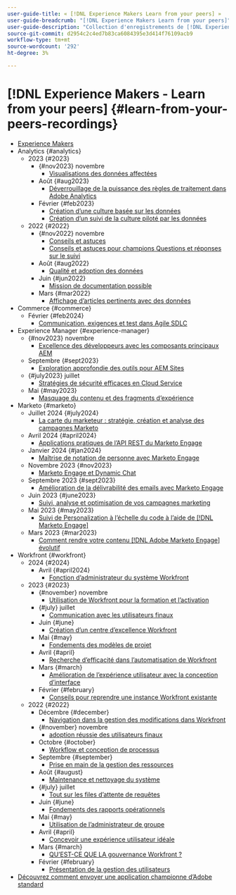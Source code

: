```yaml
---
user-guide-title: « [!DNL Experience Makers Learn from your peers] »
user-guide-breadcrumb: "[!DNL Experience Makers Learn from your peers]"
user-guide-description: "Collection d'enregistrements de [!DNL Experience Makers Learn from your peers]"
source-git-commit: d2954c2c4ed7b83ca6084395e3d414f76109acb9
workflow-type: tm+mt
source-wordcount: '292'
ht-degree: 3%

---
```



# [!DNL Experience Makers - Learn from your peers] {#learn-from-your-peers-recordings}

+ [Experience Makers](overview.md)
+ Analytics {#analytics}
   + 2023 {#2023}
      + {#nov2023} novembre
         + [Visualisations des données affectées](analytics/nov2023/impactful-data-visualizations.md)
      + Août {#aug2023}
         + [Déverrouillage de la puissance des règles de traitement dans Adobe Analytics](analytics/aug2023/processing-rules.md)
      + Février {#feb2023}
         + [Création d’une culture basée sur les données](analytics/feb2023/data-driven-culture.md)
         + [Création d’un suivi de la culture piloté par les données](analytics/feb2023/data-driven-culture-q-and-a.md)
   + 2022 {#2022}
      + {#nov2022} novembre
         + [Conseils et astuces](analytics/nov2022/tips-and-tricks.md)
         + [Conseils et astuces pour champions Questions et réponses sur le suivi](analytics/nov2022/tips-and-tricks-q-and-a.md)
      + Août {#aug2022}
         + [Qualité et adoption des données](analytics/aug2022/data-quality.md)
      + Juin {#jun2022}
         + [Mission de documentation possible](analytics/june2022/mission-possible.md)
      + Mars {#mar2022}
         + [Affichage d’articles pertinents avec des données](analytics/mar2022/stories-with-data.md)
+ Commerce {#commerce}
   + Février {#feb2024}
      + [Communication, exigences et test dans Agile SDLC](commerce/2024/agile-sdlc.md)
+ Experience Manager {#experience-manager}
   + {#nov2023} novembre
      + [Excellence des développeurs avec les composants principaux AEM](experience-manager/nov2023/core-components.md)
   + Septembre {#sept2023}
      + [Exploration approfondie des outils pour AEM Sites](experience-manager/sept2023/aem-sites-tools.md)
   + {#july2023} juillet
      + [Stratégies de sécurité efficaces en Cloud Service](experience-manager/july2023/effective-security-strategies-in-cloud-service.md)
   + Mai {#may2023}
      + [Masquage du contenu et des fragments d’expérience](experience-manager/may2023/mastering-content-and-experience-fragments.md)
+ Marketo {#marketo}
   + Juillet 2024 {#july2024}
      + [La carte du marketeur : stratégie, création et analyse des campagnes Marketo](marketo/july2024/marketers-map-marketo-campaigns.md)
   + Avril 2024 {#april2024}
      + [Applications pratiques de l’API REST du Marketo Engage](marketo/april2024/practical-applications-of-marketo-engage-rest-api.md)
   + Janvier 2024 {#jan2024}
      + [Maîtrise de notation de personne avec Marketo Engage](marketo/jan2024/person-scoring-mastery.md)
   + Novembre 2023 {#nov2023}
      + [Marketo Engage et Dynamic Chat](marketo/nov2023/dynamic-chat.md)
   + Septembre 2023 {#sept2023}
      + [Amélioration de la délivrabilité des emails avec Marketo Engage](marketo/sept2023/email-deliverability.md)
   + Juin 2023 {#june2023}
      + [Suivi, analyse et optimisation de vos campagnes marketing](marketo/june2023/marketing-campaigns.md)
   + Mai 2023 {#may2023}
      + [Suivi de Personalization à l’échelle du code à l’aide de [!DNL Marketo Engage]](marketo/may2023/personalization-at-scale.md)
   + Mars 2023 {#mar2023}
      + [Comment rendre votre contenu  [!DNL Adobe Marketo Engage] évolutif](marketo/mar2023/templates-tokens-teamwork.md)
+ Workfront {#workfront}
   + 2024 {#2024}
      + Avril {#april2024}
         + [Fonction d’administrateur du système Workfront](workfront/2024/04/staffing-your-workfront-system-admin-practice.md)
   + 2023 {#2023}
      + {#november} novembre
         + [Utilisation de Workfront pour la formation et l’activation](workfront/2023/11/using-workfront-for-training-and-enablement.md)
      + {#july} juillet
         + [Communication avec les utilisateurs finaux](workfront/2023/07/communicating-with-end-users.md)
      + Juin {#june}
         + [Création d’un centre d’excellence Workfront](workfront/2023/06/establishing-a-workfront-center-of-excellence.md)
      + Mai {#may}
         + [Fondements des modèles de projet](workfront/2023/05/foundations-of-project-templates.md)
      + Avril {#april}
         + [Recherche d’efficacité dans l’automatisation de Workfront](workfront/2023/04/finding-efficiencies-in-workfront-automation.md)
      + Mars {#march}
         + [Amélioration de l’expérience utilisateur avec la conception d’interface](workfront/2023/03/improving-user-experience-with-interface-design.md)
      + Février {#february}
         + [Conseils pour reprendre une instance Workfront existante](workfront/2023/02/tips-for-taking-over-an-existing-workfront-instance.md)
   + 2022 {#2022}
      + Décembre {#december}
         + [Navigation dans la gestion des modifications dans Workfront](workfront/2022/12/navigating-change-management.md)
      + {#november} novembre
         + [adoption réussie des utilisateurs finaux](workfront/2022/11/successful-end-user-adoption.md)
      + Octobre {#october}
         + [Workflow et conception de processus](workfront/2022/10/workflow-and-process-design.md)
      + Septembre {#september}
         + [Prise en main de la gestion des ressources](workfront/2022/09/getting-started-with-resource-management.md)
      + Août {#august}
         + [Maintenance et nettoyage du système](workfront/2022/08/system-maintenance-and-cleanup.md)
      + {#july} juillet
         + [Tout sur les files d’attente de requêtes](workfront/2022/07/all-about-request-queues.md)
      + Juin {#june}
         + [Fondements des rapports opérationnels](workfront/2022/06/foundations-of-operational-reporting.md)
      + Mai {#may}
         + [Utilisation de l’administrateur de groupe](workfront/2022/05/leveraging-the-group-admin.md)
      + Avril {#april}
         + [Concevoir une expérience utilisateur idéale](workfront/2022/04/designing-an-ideal-user-experience.md)
      + Mars {#march}
         + [QU’EST-CE QUE LA gouvernance Workfront ?](workfront/2022/03/what-is-workfront-governance.md)
      + Février {#february}
         + [Présentation de la gestion des utilisateurs](workfront/2022/02/understanding-user-management.md)
+ [Découvrez comment envoyer une application championne d’Adobe standard](./adobe-champion-application.md)
